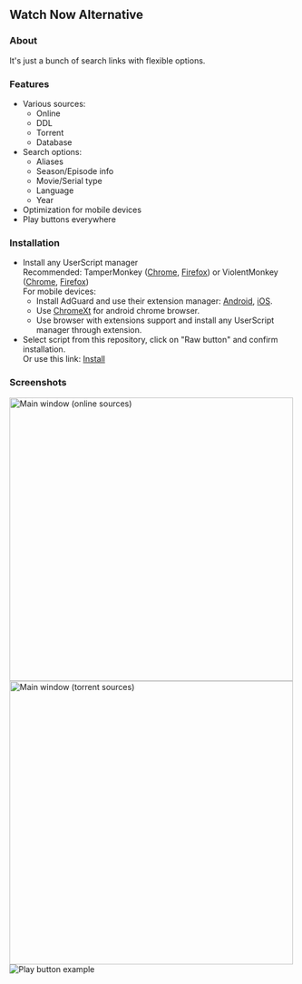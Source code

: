 ## Watch Now Alternative
### About
It's just a bunch of search links with flexible options.   
### Features
+ Various sources:
  - Online
  - DDL
  - Torrent
  - Database
+ Search options:
  - Aliases
  - Season/Episode info
  - Movie/Serial type
  - Language
  - Year
+ Optimization for mobile devices
+ Play buttons everywhere
### Installation
+ Install any UserScript manager   
Recommended: TamperMonkey ([Chrome](https://chrome.google.com/webstore/detail/tampermonkey/dhdgffkkebhmkfjojejmpbldmpobfkfo), [Firefox](https://addons.mozilla.org/en-US/firefox/addon/tampermonkey/)) or ViolentMonkey ([Chrome](https://chrome.google.com/webstore/detail/violentmonkey/jinjaccalgkegednnccohejagnlnfdag), [Firefox](https://addons.mozilla.org/en-US/firefox/addon/violentmonkey/))   
For mobile devices:    
  - Install AdGuard and use their extension manager: [Android](https://adguard.com/en/adguard-android/overview.html), [iOS](https://adguard.com/en/adguard-ios/overview.html).
  - Use [ChromeXt](https://github.com/JingMatrix/ChromeXt) for android chrome browser.   
  - Use browser with extensions support and install any UserScript manager through extension.
+ Select script from this repository, click on "Raw button" and confirm installation.   
Or use this link: [Install](https://github.com/sergeyhist/trakt-watch-now-alternative/raw/main/trakt-watch-now-next.user.js)   
### Screenshots
<span>
<img src="https://i.ibb.co/PhfM1V7/swappy-20230405-220137.png" height="500px" alt="Main window (online sources)"/>
<img src="https://i.ibb.co/dJh2d5d/swappy-20230405-220202.png" height="500px" alt="Main window (torrent sources)"/>
<img src="https://i.ibb.co/8myVVRq/swappy-20230405-220257.png" alt="Play button example"/>
</span>
